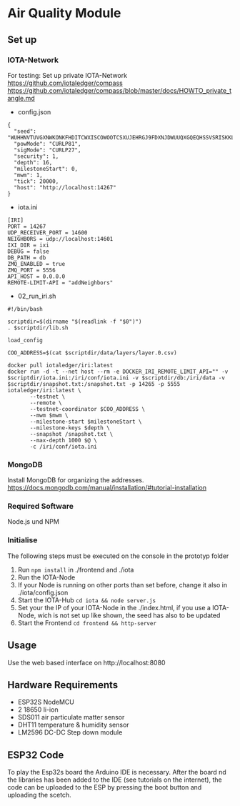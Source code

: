 # Air Quality Module
## Set up
### IOTA-Network
For testing:
Set up private IOTA-Network
https://github.com/iotaledger/compass 
https://github.com/iotaledger/compass/blob/master/docs/HOWTO_private_tangle.md


* config.json
```
{
  "seed": "WUHHNVTUVGXNWKONKFHDITCWXISCOWOOTCSXUJEHRGJ9FDXNJDWUUQXGQEQHSSVSRISKKLBMQIS9IKNOW",
  "powMode": "CURLP81",
  "sigMode": "CURLP27",
  "security": 1,
  "depth": 16,
  "milestoneStart": 0,
  "mwm": 1,
  "tick": 20000,
  "host": "http://localhost:14267"
}
```
* iota.ini
```
[IRI]
PORT = 14267
UDP_RECEIVER_PORT = 14600
NEIGHBORS = udp://localhost:14601
IXI_DIR = ixi
DEBUG = false
DB_PATH = db
ZMQ_ENABLED = true
ZMQ_PORT = 5556
API_HOST = 0.0.0.0
REMOTE-LIMIT-API = "addNeighbors"
```

* 02_run_iri.sh 
```
#!/bin/bash

scriptdir=$(dirname "$(readlink -f "$0")")
. $scriptdir/lib.sh

load_config

COO_ADDRESS=$(cat $scriptdir/data/layers/layer.0.csv)

docker pull iotaledger/iri:latest
docker run -d -t --net host --rm -e DOCKER_IRI_REMOTE_LIMIT_API="" -v $scriptdir/iota.ini:/iri/conf/iota.ini -v $scriptdir/db:/iri/data -v $scriptdir/snapshot.txt:/snapshot.txt -p 14265 -p 5555 iotaledger/iri:latest \
       --testnet \
       --remote \
       --testnet-coordinator $COO_ADDRESS \
       --mwm $mwm \
       --milestone-start $milestoneStart \
       --milestone-keys $depth \
       --snapshot /snapshot.txt \
       --max-depth 1000 $@ \
       -c /iri/conf/iota.ini
```
### MongoDB
Install MongoDB for organizing the addresses. 
https://docs.mongodb.com/manual/installation/#tutorial-installation

### Required Software
Node.js und NPM

### Initialise 

The following steps must be executed on the console in the prototyp folder

1. Run ```npm install``` in ./frontend and ./iota
2. Run the IOTA-Node
2. If your Node is running on other ports than set before, change it also in ./iota/config.json
3. Start the IOTA-Hub ```cd iota && node server.js ```
3. Set your the IP of your IOTA-Node in the ./index.html, if you use a IOTA-Node, wich is not set up like shown, the seed has also to be updated
4. Start the Frontend ```cd frontend && http-server ```



## Usage
Use the web based interface on http://localhost:8080


## Hardware Requirements
* ESP32S NodeMCU
* 2 18650 li-ion
* SDS011 air particulate matter sensor
* DHT11 temperature & humidity sensor
* LM2596 DC-DC Step down module



## ESP32 Code
To play the Esp32s board the Arduino IDE is necessary. After the board nd the libraries has been added to the IDE (see tutorials on the internet), the code can be uploaded to the ESP by pressing the boot button and uploading the scetch. 




